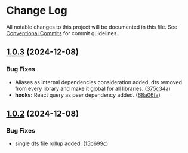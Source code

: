 # Change Log

All notable changes to this project will be documented in this file.
See [Conventional Commits](https://conventionalcommits.org) for commit guidelines.

## [1.0.3](https://github.com/furqee/lerna-react-apps/compare/@furqe/hooks-library@1.0.2...@furqe/hooks-library@1.0.3) (2024-12-08)

### Bug Fixes

- Aliases as internal dependencies consideration added, dts removed from every library and make it global for all libraries. ([375c34a](https://github.com/furqee/lerna-react-apps/commit/375c34acf5cd63de6c9108e1f62e4beda3985a99))
- **hooks:** React query as peer dependency added. ([68a06fa](https://github.com/furqee/lerna-react-apps/commit/68a06fa6f9128afbd1ff3515a4e1783fbdf0b588))

## [1.0.2](https://github.com/furqee/lerna-react-apps/compare/@furqe/hooks-library@1.0.1...@furqe/hooks-library@1.0.2) (2024-12-08)

### Bug Fixes

- single dts file rollup added. ([15b699c](https://github.com/furqee/lerna-react-apps/commit/15b699c9018bdcd41f9193504a0885ceed77a0bb))
